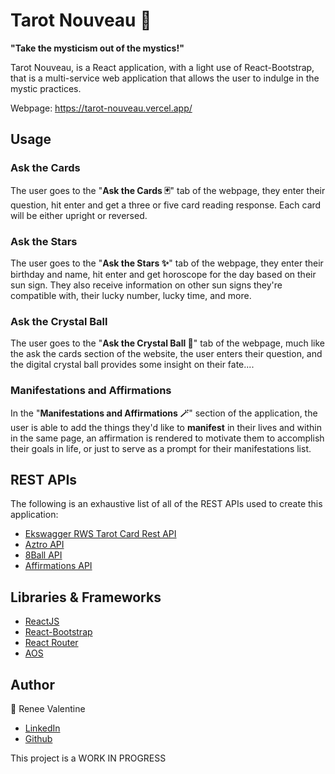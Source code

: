﻿# Tarot Nouveau 🔮

**"Take the mysticism out of the mystics!"** 
 
Tarot Nouveau, is a React application, with a light use of React-Bootstrap, that is a multi-service web application that allows the user to indulge in the mystic practices.

Webpage: https://tarot-nouveau.vercel.app/

## Usage

 ### Ask the Cards
 The user goes to the "**Ask the Cards 🃏**" tab of the webpage, they enter their question, hit enter and get a three or five card reading response. Each card will be  either upright or reversed. 
 ### Ask the Stars
 The user goes to the "**Ask the Stars ✨**" tab of the webpage, they enter their birthday and name, hit enter and get horoscope for the day based on their sun sign. They also receive information on other sun signs they're compatible with, their lucky number, lucky time, and more. 
  ### Ask the Crystal Ball
 The user goes to the "**Ask the Crystal Ball 🔮**" tab of the webpage, much like the ask the cards section of the website, the user enters their question, and the digital crystal ball provides some insight on their fate....

### Manifestations and Affirmations 
In the "**Manifestations and Affirmations 🪄**" section of the application, the user is able to add the things they'd like to **manifest** in their lives and within in the same page, an affirmation is rendered to motivate them to accomplish their goals in life, or just to serve as a prompt for their manifestations list. 


## REST APIs 
The following is an exhaustive list of all of the REST APIs used to create this application:
-   [Ekswagger RWS Tarot Card Rest API](https://app.swaggerhub.com/apis/ekswagger/rws-tarot_card_api/1.0.0)
-   [Aztro API](https://aztro.sameerkumar.website/)
-   [8Ball API](https://8ball.delegator.com/)
-   [Affirmations API](https://github.com/misselliev/affirmations-api)

## Libraries & Frameworks
-   [ReactJS](https://reactjs.org/)
-   [React-Bootstrap](https://react-bootstrap.github.io/)
-   [React Router](https://reactrouter.com/)
-   [AOS](https://github.com/michalsnik/aos/tree/v2)

## Author
🤖 Renee Valentine
-   [LinkedIn](https://www.linkedin.com/in/reneejvalentine)
-    [Github](https://github.com/renjval12/)


This project is a WORK IN PROGRESS
